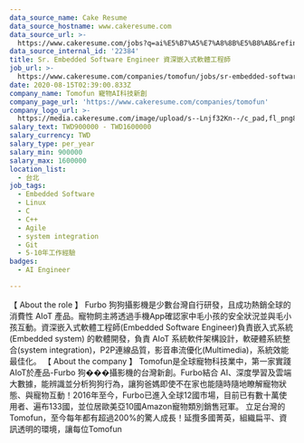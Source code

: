 ```yaml
---
data_source_name: Cake Resume
data_source_hostname: www.cakeresume.com
data_source_url: >-
  https://www.cakeresume.com/jobs?q=ai%E5%B7%A5%E7%A8%8B%E5%B8%AB&refinementList%5Blang_[…]y_type%5D=per_year&range%5Bsalary_range%5D%5Bmin%5D=1000000
data_source_internal_id: '22384'
title: Sr. Embedded Software Engineer 資深嵌入式軟體工程師
job_url: >-
  https://www.cakeresume.com/companies/tomofun/jobs/sr-embedded-software-engineer
date: 2020-08-15T02:39:00.833Z
company_name: Tomofun 寵物AI科技新創
company_page_url: 'https://www.cakeresume.com/companies/tomofun'
company_logo_url: >-
  https://media.cakeresume.com/image/upload/s--Lnjf32Kn--/c_pad,fl_png8,h_200,w_200/v1594890273/ztfrcn5jli33qaw9bpsz.png
salary_text: TWD900000 - TWD1600000
salary_currency: TWD
salary_type: per_year
salary_min: 900000
salary_max: 1600000
location_list:
  - 台北
job_tags:
  - Embedded Software
  - Linux
  - C
  - C++
  - Agile
  - system integration
  - Git
  - 5-10年工作經驗
badges:
  - AI Engineer

---
```


【 About the role 】 Furbo 狗狗攝影機是少數台灣自行研發，且成功熱銷全球的消費性 AIoT 產品。寵物飼主將透過手機App確認家中毛小孩的安全狀況並與毛小孩互動。資深嵌入式軟體工程師(Embedded Software Engineer)負責嵌入式系統(Embedded system) 的軟體開發，負責 AIoT 系統軟件架構設計，軟硬體系統整合(system integration)，P2P連線品質，影音串流優化(Multimedia)，系統效能最佳化。 【 About the company 】 Tomofun是全球寵物科技業中，第一家實踐AIoT於產品-Furbo 狗���攝影機的台灣新創。Furbo結合 AI、深度學習及雲端大數據，能辨識並分析狗狗行為，讓狗爸媽即使不在家也能隨時隨地瞭解寵物狀態、與寵物互動！2016年至今，Furbo已進入全球12國市場，目前已有數十萬使用者、遍布133國，並位居歐美亞10國Amazon寵物類別銷售冠軍。 立足台灣的Tomofun，至今每年都有超過200%的驚人成長！延攬多國菁英，組織扁平、資訊透明的環境，讓每位Tomofun
